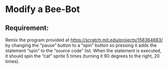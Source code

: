 # Modify a Bee-Bot

## Requirement:

Remix the program provided at <https://scratch.mit.edu/projects/158364683/> by changing the “pause” button to a “spin” button so pressing it adds the statement “spin” to the “source code” list. When the statement is executed, it should spin the “cat” sprite 5 times (turning it 90 degrees to the right, 20 times).